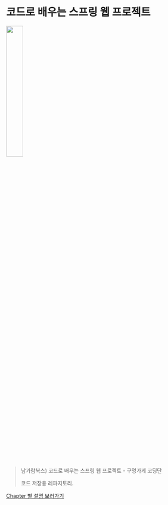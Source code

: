 코드로 배우는 스프링 웹 프로젝트
===
<img width="30%" height="30%" src="https://github.com/1ilsang/Study/blob/master/img/guguSpring.jpg?raw=true"></img>

>남가람북스) 코드로 배우는 스프링 웹 프로젝트 - 구멍가게 코딩단
>
>코드 저장용 레파지토리.
>

[Chapter 별 설명 보러가기](https://github.com/1ilsang/Study/blob/master/index/guguSpring.md)


